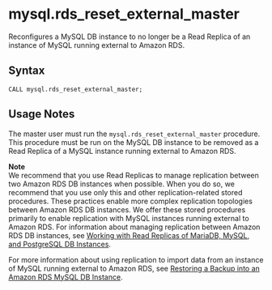# mysql\.rds\_reset\_external\_master<a name="mysql_rds_reset_external_master"></a>

Reconfigures a MySQL DB instance to no longer be a Read Replica of an instance of MySQL running external to Amazon RDS\.

## Syntax<a name="mysql_rds_reset_external_master-syntax"></a>

```
CALL mysql.rds_reset_external_master;
```

## Usage Notes<a name="mysql_rds_reset_external_master-usage-notes"></a>

The master user must run the `mysql.rds_reset_external_master` procedure\. This procedure must be run on the MySQL DB instance to be removed as a Read Replica of a MySQL instance running external to Amazon RDS\.

**Note**  
We recommend that you use Read Replicas to manage replication between two Amazon RDS DB instances when possible\. When you do so, we recommend that you use only this and other replication\-related stored procedures\. These practices enable more complex replication topologies between Amazon RDS DB instances\. We offer these stored procedures primarily to enable replication with MySQL instances running external to Amazon RDS\. For information about managing replication between Amazon RDS DB instances, see [Working with Read Replicas of MariaDB, MySQL, and PostgreSQL DB Instances](USER_ReadRepl.md)\.

For more information about using replication to import data from an instance of MySQL running external to Amazon RDS, see [Restoring a Backup into an Amazon RDS MySQL DB Instance](MySQL.Procedural.Importing.md)\.